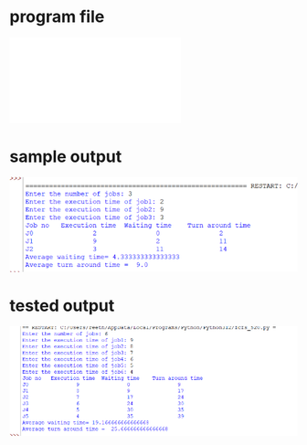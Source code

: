 # program file
![program file](FCFS.py)

# sample output
![sample output](programoutput.png)

# tested output
![tested output](Testedoutput.png)
